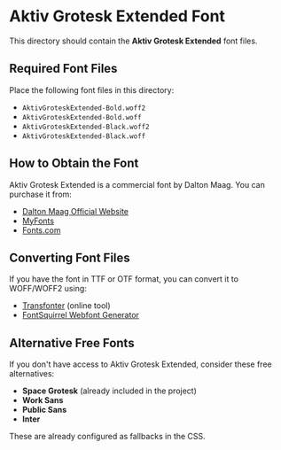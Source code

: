 # Aktiv Grotesk Extended Font

This directory should contain the **Aktiv Grotesk Extended** font files.

## Required Font Files

Place the following font files in this directory:

- `AktivGroteskExtended-Bold.woff2`
- `AktivGroteskExtended-Bold.woff`
- `AktivGroteskExtended-Black.woff2`
- `AktivGroteskExtended-Black.woff`

## How to Obtain the Font

Aktiv Grotesk Extended is a commercial font by Dalton Maag. You can purchase it from:

- [Dalton Maag Official Website](https://www.daltonmaag.com/)
- [MyFonts](https://www.myfonts.com/)
- [Fonts.com](https://www.fonts.com/)

## Converting Font Files

If you have the font in TTF or OTF format, you can convert it to WOFF/WOFF2 using:

- [Transfonter](https://transfonter.org/) (online tool)
- [FontSquirrel Webfont Generator](https://www.fontsquirrel.com/tools/webfont-generator)

## Alternative Free Fonts

If you don't have access to Aktiv Grotesk Extended, consider these free alternatives:

- **Space Grotesk** (already included in the project)
- **Work Sans**
- **Public Sans**
- **Inter**

These are already configured as fallbacks in the CSS.

